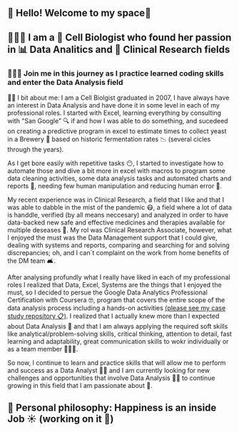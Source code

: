 ## 👋 Hello! Welcome to my space👋
## 🙋🏻‍♀️ I am a 🥼 Cell Biologist who found her passion in 📊 Data Analitics and 💊 Clinical Research fields
### 👩🏻‍🎓 Join me in this journey as I practice learned coding skills and enter the Data Analysis field

👸🏻 I bit about me:
I am a Cell Biolgist graduated in 2007, I have always have an interest in Data Analysis and have done it in some level in each of my professional roles. I started with Excel, learning everything by consulting with "San Google" 🔍 if and how I was able to do something, and sucedeed on creating a predictive program in excel to estimate times to collect yeast in a Brewery 🍺 based on historic fermentation rates 📉 (several cicles through the years).

As I get bore easily with repetitive tasks 😶, I started to investigate how to automate those and dive a bit more in excel with macros to program some data cleaning activities, some data analysis tasks and automated charts and reports 🤖, needing few human manipulation and reducing human error 👀. 

My recent experience was in Clinical Research, a field that I like and that I was able to dabble in the mist of the pandemic 😷, a field where a lot of data is handdle, verified (by all means neccesary) and analyzed in order to have data-backed new safe and effective medicines and therapies available for multiple deseases 💉. My rol was Clinical Research Associate, however, what I enjoyed the must was the Data Management support that I could give, dealing with systems and reports, comparing and searching for and solving discrepancies; oh, and I can´t complaint on the work from home benefits of the DM team 🛋️.

After analysing profundly what I really have liked in each of my professional roles I realized that Data, Excel, Systems are the things that I enjoyed the must, so I decided to persue the Google Data Analytics Professional Certification with Coursera 🤓, program that covers the entire scope of the data analysis process including a hands-on activities [(please see my case study repository 📋)](https://github.com/XolSM/Google-Data-Analytics-Certificate). I realized that I actually knew more than I expected about Data Analysis 🤯 and that I am always applying the required soft skills like analytical/problem-solving skills, critical thinking, attention to detail, fast learning and adaptability, great communication skills to wokr individually or as a team member 🧑‍🤝‍🧑.

So now, I continue to learn and practice skills that will allow me to perform and success as a Data Analyst 🙌🏼 and I am currently looking for new challenges and opportunities that involve Data Analysis 💪🏽 to continue growing in this field that I am passionate about 🤩.

## 🧐 Personal philosophy: Happiness is an inside Job ☀️ (working on it 😬) 
